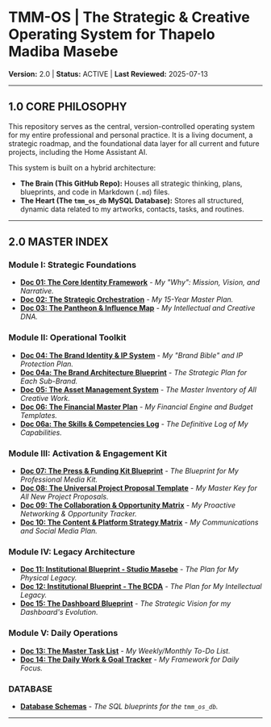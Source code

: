 # TMM-OS | The Strategic & Creative Operating System for Thapelo Madiba Masebe
**Version:** 2.0 | **Status:** ACTIVE | **Last Reviewed:** 2025-07-13

---

## 1.0 CORE PHILOSOPHY

This repository serves as the central, version-controlled operating system for my entire professional and personal practice. It is a living document, a strategic roadmap, and the foundational data layer for all current and future projects, including the Home Assistant AI.

This system is built on a hybrid architecture:
*   **The Brain (This GitHub Repo):** Houses all strategic thinking, plans, blueprints, and code in Markdown (`.md`) files.
*   **The Heart (The `tmm_os_db` MySQL Database):** Stores all structured, dynamic data related to my artworks, contacts, tasks, and routines.

---

## 2.0 MASTER INDEX

### Module I: Strategic Foundations
*   [**Doc 01: The Core Identity Framework**](./01_STRATEGIC_FOUNDATIONS/TMM-OS_01_Core_Identity_Framework.md) - *My "Why": Mission, Vision, and Narrative.*
*   [**Doc 02: The Strategic Orchestration**](./01_STRATEGIC_FOUNDATIONS/TMM-OS_02_Strategic_Orchestration.md) - *My 15-Year Master Plan.*
*   [**Doc 03: The Pantheon & Influence Map**](./01_STRATEGIC_FOUNDATIONS/TMM-OS_03_Influence_Map.md) - *My Intellectual and Creative DNA.*

### Module II: Operational Toolkit
*   [**Doc 04: The Brand Identity & IP System**](./02_OPERATIONAL_TOOLKIT/TMM-OS_04_Brand_IP_System.md) - *My "Brand Bible" and IP Protection Plan.*
*   [**Doc 04a: The Brand Architecture Blueprint**](./02_OPERATIONAL_TOOLKIT/TMM-OS_04a_Brand_Architecture_Blueprint.md) - *The Strategic Plan for Each Sub-Brand.*
*   [**Doc 05: The Asset Management System**](./02_OPERATIONAL_TOOLKIT/TMM-OS_05_Asset_Management_System.md) - *The Master Inventory of All Creative Work.*
*   [**Doc 06: The Financial Master Plan**](./02_OPERATIONAL_TOOLKIT/TMM-OS_06_Financial_System.md) - *My Financial Engine and Budget Templates.*
*   [**Doc 06a: The Skills & Competencies Log**](./02_OPERATIONAL_TOOLKIT/TMM-OS_06a_Skills_Competencies_Log.md) - *The Definitive Log of My Capabilities.*

### Module III: Activation & Engagement Kit
*   [**Doc 07: The Press & Funding Kit Blueprint**](./03_ACTIVATION_&_ENGAGEMENT/TMM-OS_07_Press_Kit_Blueprint.md) - *The Blueprint for My Professional Media Kit.*
*   [**Doc 08: The Universal Project Proposal Template**](./03_ACTIVATION_&_ENGAGEMENT/TMM-OS_08_Project_Dossier_Template.md) - *My Master Key for All New Project Proposals.*
*   [**Doc 09: The Collaboration & Opportunity Matrix**](./03_ACTIVATION_&_ENGAGEMENT/TMM-OS_09_Collaboration_Matrix.md) - *My Proactive Networking & Opportunity Tracker.*
*   [**Doc 10: The Content & Platform Strategy Matrix**](./03_ACTIVATION_&_ENGAGEMENT/TMM-OS_10_Content_Platform_Matrix.md) - *My Communications and Social Media Plan.*

### Module IV: Legacy Architecture
*   [**Doc 11: Institutional Blueprint - Studio Masebe**](./04_LEGACY_ARCHITECTURE/TMM-OS_11_Institutional_Blueprint_Studio_Masebe.md) - *The Plan for My Physical Legacy.*
*   [**Doc 12: Institutional Blueprint - The BCDA**](./04_LEGACY_ARCHITECTURE/TMM-OS_12_Institutional_Blueprint_BCDA.md) - *The Plan for My Intellectual Legacy.*
*   [**Doc 15: The Dashboard Blueprint**](./04_LEGACY_ARCHITECTURE/TMM-OS_15_Dashboard_Blueprint.md) - *The Strategic Vision for my Dashboard's Evolution.*

### Module V: Daily Operations
*   [**Doc 13: The Master Task List**](./05_DAILY_OPERATIONS/TMM-OS_13_Master_Task_List.md) - *My Weekly/Monthly To-Do List.*
*   [**Doc 14: The Daily Work & Goal Tracker**](./05_DAILY_OPERATIONS/TMM-OS_14_Daily_Work_Goal_Tracker.md) - *My Framework for Daily Focus.*

### DATABASE
*   [**Database Schemas**](./DATABASE/) - *The SQL blueprints for the `tmm_os_db`.*

---

